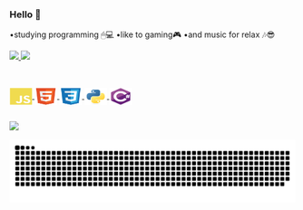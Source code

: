 ### Hello 👋 

•studying programming 🖱💻
•like to gaming🎮
•and music for relax 🎶😎

<div>
  <a href="https://github.com/MikaaOliver">
  <img height="180em" src="https://github-readme-stats.vercel.app/api?username=MikaaOliver&show_icons=true&theme=synthwave&include_all_commits=true&count_private=true"/>
  <img height="180em" src="https://github-readme-stats.vercel.app/api/top-langs/?username=MikaaOliver&layout=compact&langs_count=7&theme=synthwave"/>
</div>
  
   ##
  
  
  <div style="display: inline_block"><br>
     <img align="center" alt="Mikaa-Js" height="30" width="40" src="https://raw.githubusercontent.com/devicons/devicon/master/icons/javascript/javascript-plain.svg">
     <img align="center" alt="Mikaa-HTML" height="30" width="40" src="https://raw.githubusercontent.com/devicons/devicon/master/icons/html5/html5-original.svg">
     <img align="center" alt="Mikaa-CSS" height="30" width="40" src="https://raw.githubusercontent.com/devicons/devicon/master/icons/css3/css3-original.svg">
     <img align="center" alt="Mikaa-Python" height="30" width="40" src="https://raw.githubusercontent.com/devicons/devicon/master/icons/python/python-original.svg">
     <img align="center" alt="Mikaa-Csharp" height="30" width="40" src="https://raw.githubusercontent.com/devicons/devicon/master/icons/csharp/csharp-original.svg">
  </div>
  
   ##
  
  <a href="https://www.linkedin.com/in/michelli-oliveira-a2201883/" target="_blank"><img src="https://img.shields.io/badge/-LinkedIn-%230077B5?style=for-the-badge&logo=linkedin&logoColor=white" target="_blank"></a>


![Snake animation](https://github.com/MikaaOliver/MikaaOliver/blob/output/github-contribution-grid-snake.svg)

